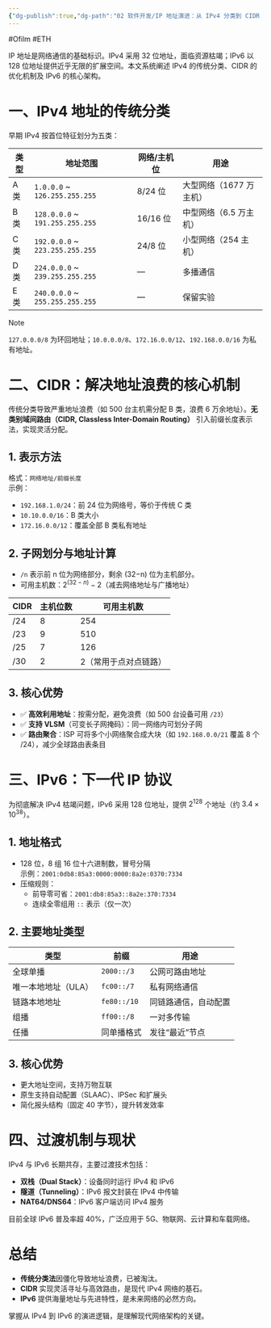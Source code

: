 ```yaml
---
{"dg-publish":true,"dg-path":"02 软件开发/IP 地址演进：从 IPv4 分类到 CIDR 与 IPv6.md","permalink":"/02 软件开发/IP 地址演进：从 IPv4 分类到 CIDR 与 IPv6/","created":"2022-06-16T15:45:35.000+08:00","updated":"2025-10-14T13:48:12.105+08:00"}
---
```


#Ofilm #ETH

IP 地址是网络通信的基础标识。IPv4 采用 32 位地址，面临资源枯竭；IPv6 以 128 位地址提供近乎无限的扩展空间。本文系统阐述 IPv4 的传统分类、CIDR 的优化机制及 IPv6 的核心架构。

# 一、IPv4 地址的传统分类

早期 IPv4 按首位特征划分为五类：

| 类型  | 地址范围                            | 网络/主机位  | 用途             |
| --- | ------------------------------- | ------- | -------------- |
| A 类 | `1.0.0.0` ~ `126.255.255.255`   | 8/24 位  | 大型网络（1677 万主机） |
| B 类 | `128.0.0.0` ~ `191.255.255.255` | 16/16 位 | 中型网络（6.5 万主机）  |
| C 类 | `192.0.0.0` ~ `223.255.255.255` | 24/8 位  | 小型网络（254 主机）   |
| D 类 | `224.0.0.0` ~ `239.255.255.255` | —       | 多播通信           |
| E 类 | `240.0.0.0` ~ `255.255.255.255` | —       | 保留实验           |

> [!NOTE]
> `127.0.0.0/8` 为环回地址；`10.0.0.0/8`、`172.16.0.0/12`、`192.168.0.0/16` 为私有地址。

# 二、CIDR：解决地址浪费的核心机制

传统分类导致严重地址浪费（如 500 台主机需分配 B 类，浪费 6 万余地址）。**无类别域间路由（CIDR, Classless Inter-Domain Routing）** 引入前缀长度表示法，实现灵活分配。

## 1. 表示方法

格式：`网络地址/前缀长度`  
示例：
- `192.168.1.0/24`：前 24 位为网络号，等价于传统 C 类
- `10.10.0.0/16`：B 类大小
- `172.16.0.0/12`：覆盖全部 B 类私有地址

## 2. 子网划分与地址计算

- `/n` 表示前 n 位为网络部分，剩余 (32−n) 位为主机部分。
- 可用主机数：$2^{(32-n)} - 2$（减去网络地址与广播地址）

| CIDR | 主机位数 | 可用主机数 |
|------|---------|-----------|
| /24 | 8 | 254 |
| /23 | 9 | 510 |
| /25 | 7 | 126 |
| /30 | 2 | 2（常用于点对点链路） |

## 3. 核心优势

- ✅ **高效利用地址**：按需分配，避免浪费（如 500 台设备可用 `/23`）
- ✅ **支持 VLSM**（可变长子网掩码）：同一网络内可划分子网
- ✅ **路由聚合**：ISP 可将多个小网络聚合成大块（如 `192.168.0.0/21` 覆盖 8 个 /24），减少全球路由表条目

# 三、IPv6：下一代 IP 协议

为彻底解决 IPv4 枯竭问题，IPv6 采用 128 位地址，提供 $2^{128}$ 个地址（约 $3.4 \times 10^{38}$）。

## 1. 地址格式

- 128 位，8 组 16 位十六进制数，冒号分隔  
  示例：`2001:0db8:85a3:0000:0000:8a2e:0370:7334`
- 压缩规则：
  - 前导零可省：`2001:db8:85a3::8a2e:370:7334`
  - 连续全零组用 `::` 表示（仅一次）

## 2. 主要地址类型

| 类型 | 前缀 | 用途 |
|------|------|------|
| 全球单播 | `2000::/3` | 公网可路由地址 |
| 唯一本地地址（ULA） | `fc00::/7` | 私有网络通信 |
| 链路本地地址 | `fe80::/10` | 同链路通信，自动配置 |
| 组播 | `ff00::/8` | 一对多传输 |
| 任播 | 同单播格式 | 发往“最近”节点 |

## 3. 核心优势

- 更大地址空间，支持万物互联
- 原生支持自动配置（SLAAC）、IPSec 和扩展头
- 简化报头结构（固定 40 字节），提升转发效率

# 四、过渡机制与现状

IPv4 与 IPv6 长期共存，主要过渡技术包括：

- **双栈（Dual Stack）**：设备同时运行 IPv4 和 IPv6
- **隧道（Tunneling）**：IPv6 报文封装在 IPv4 中传输
- **NAT64/DNS64**：IPv6 客户端访问 IPv4 服务

目前全球 IPv6 普及率超 40%，广泛应用于 5G、物联网、云计算和车载网络。

# 总结

- **传统分类法**因僵化导致地址浪费，已被淘汰。
- **CIDR** 实现灵活寻址与高效路由，是现代 IPv4 网络的基石。
- **IPv6** 提供海量地址与先进特性，是未来网络的必然方向。

掌握从 IPv4 到 IPv6 的演进逻辑，是理解现代网络架构的关键。